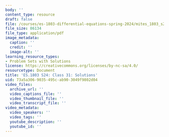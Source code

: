 ```yaml
---
body: ''
content_type: resource
draft: false
file: /courses/es-1803-differential-equations-spring-2024/mites_1803_s24_day31-problems-qa.pdf
file_size: 86134
file_type: application/pdf
image_metadata:
  caption: ''
  credit: ''
  image-alt: ''
learning_resource_types:
- Problem Sets with Solutions
license: https://creativecommons.org/licenses/by-nc-sa/4.0/
resourcetype: Document
title: 'ES.1803 S24: Class 31: Solutions'
uid: 73a5a306-9035-495c-ab90-3049f9802d04
video_files:
  archive_url: ''
  video_captions_file: ''
  video_thumbnail_file: ''
  video_transcript_file: ''
video_metadata:
  video_speakers: ''
  video_tags: ''
  youtube_description: ''
  youtube_id: ''
---
```

